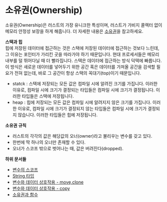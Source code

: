 # 소유권(Ownership)

소유권(Ownership)은 러스트의 가장 유니크한 특성이며, 러스트가 가비지 콜렉터 없이 메모리 안정성 보장을 하게 해줍니다.  더 자세한 내용은 [소유권](https://rinthel.github.io/rust-lang-book-ko/ch04-00-understanding-ownership.html)을 참고하세요. 



**스택과 힙**    
힙에 저장된 데이터에 접근하는 것은 스택에 저장된 데이터에 접근하는 것보다 느린데, 그 이유는 포인터가 가리킨 곳을 따라가야 하기 때문입니다. 현대 프로세서들은 메모리 내부를 덜 뛰어다닐 때 더 빨라집니다. 스택은 데이터에 접근하는 방식 덕택에 빠릅니다.이 방식은 새로운 데이터를 넣어두기 위한 공간 혹은 데이터를 가져올 공간을 검색할 필요가 전혀 없는데, 바로 그 공간이 항상 스택의 꼭대기(top)이기 때문입니다.

* statck : 스택에 저장되는 모든 값은 컴파일 시에 알려진 크기를 가집니다. 이러한 이유로, 컴파일 시에 크기가 결정되는 타입들은 컴파일 시에 크기가 결정됩니다. 이러한 타입들은 스택에 저장됩니다.
* heap : 힙에 저장되는 모든 값은 컴파일 시에 알려지지 않은 크기를 가집니다. 이러한 이유로, 컴파일 시에 크기가 결정되지 않는 타입들은 컴파일 시에 크기가 결정되지 않습니다. 이러한 타입들은 힙에 저장됩니다.


**소유권 규칙**
* 러스트의 각각의 값은 해당값의 오너(owner)라고 불리우는 변수를 갖고 있다.
* 한번에 딱 하나의 오너만 존재할 수 있다.
* 오너가 스코프 밖으로 벗어나는 때, 값은 버려진다(dropped).


**하위 문서들**
* [변수의 스코프](scope/README.md)
* [String 타입](string/README.md)
* [변수와 데이터 상호작용 - move,clone](var-move/README.md) 
* [변수와 데이터 상호작용 - copy](var-copy/README.md)
* [소유권과 함수](owner-func/README.md)












